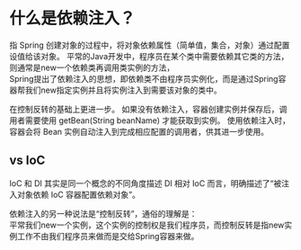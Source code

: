 # 什么是依赖注入？

指 Spring 创建对象的过程中，将对象依赖属性（简单值，集合，对象）通过配置设值给该对象。
平常的Java开发中，程序员在某个类中需要依赖其它类的方法，则通常是new一个依赖类再调用类实例的方法，  
Spring提出了依赖注入的思想，即依赖类不由程序员实例化，而是通过Spring容器帮我们new指定实例并且将实例注入到需要该对象的类中。

在控制反转的基础上更进一步。
如果没有依赖注入，容器创建实例并保存后，调用者需要使用 getBean(String beanName) 才能获取到实例。
使用依赖注入时，容器会将 Bean 实例自动注入到完成相应配置的调用者，供其进一步使用。


## vs IoC

IoC 和 DI 其实是同一个概念的不同角度描述
DI 相对 IoC 而言，明确描述了“被注入对象依赖 IoC 容器配置依赖对象”。

依赖注入的另一种说法是“控制反转”，通俗的理解是：  
平常我们new一个实例，这个实例的控制权是我们程序员，而控制反转是指new实例工作不由我们程序员来做而是交给Spring容器来做。  